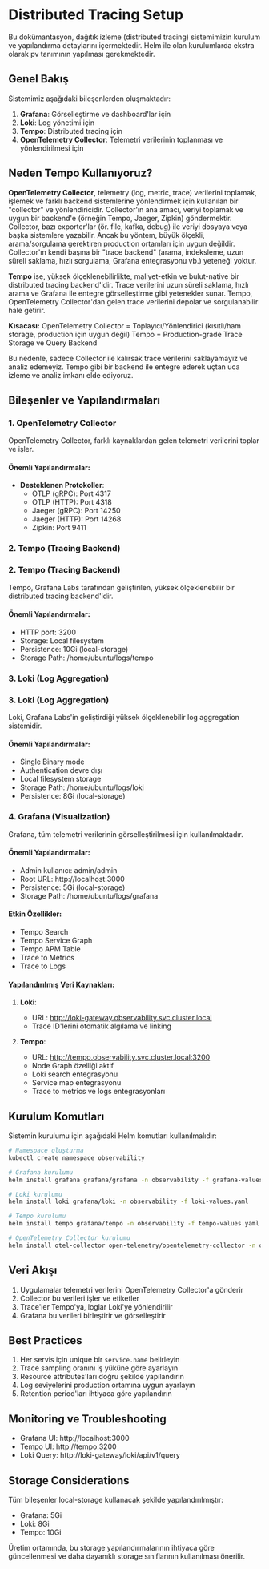 # Distributed Tracing Setup

Bu dokümantasyon, dağıtık izleme (distributed tracing) sistemimizin kurulum ve yapılandırma detaylarını içermektedir. Helm ile olan kurulumlarda ekstra olarak pv tanımının yapılması gerekmektedir.

## Genel Bakış

Sistemimiz aşağıdaki bileşenlerden oluşmaktadır:

1. **Grafana**: Görselleştirme ve dashboard'lar için
2. **Loki**: Log yönetimi için
3. **Tempo**: Distributed tracing için
4. **OpenTelemetry Collector**: Telemetri verilerinin toplanması ve yönlendirilmesi için

## Neden Tempo Kullanıyoruz?

**OpenTelemetry Collector**, telemetry (log, metric, trace) verilerini toplamak, işlemek ve farklı backend sistemlerine yönlendirmek için kullanılan bir "collector" ve yönlendiricidir. Collector'ın ana amacı, veriyi toplamak ve uygun bir backend'e (örneğin Tempo, Jaeger, Zipkin) göndermektir.
Collector, bazı exporter'lar (ör. file, kafka, debug) ile veriyi dosyaya veya başka sistemlere yazabilir. Ancak bu yöntem, büyük ölçekli, arama/sorgulama gerektiren production ortamları için uygun değildir. Collector'ın kendi başına bir "trace backend" (arama, indeksleme, uzun süreli saklama, hızlı sorgulama, Grafana entegrasyonu vb.) yeteneği yoktur.


**Tempo** ise, yüksek ölçeklenebilirlikte, maliyet-etkin ve bulut-native bir distributed tracing backend'idir. Trace verilerini uzun süreli saklama, hızlı arama ve Grafana ile entegre görselleştirme gibi yetenekler sunar. Tempo, OpenTelemetry Collector'dan gelen trace verilerini depolar ve sorgulanabilir hale getirir.

**Kısacası:**
OpenTelemetry Collector = Toplayıcı/Yönlendirici (kısıtlı/ham storage, production için uygun değil)
Tempo = Production-grade Trace Storage ve Query Backend

Bu nedenle, sadece Collector ile kalırsak trace verilerini saklayamayız ve analiz edemeyiz. Tempo gibi bir backend ile entegre ederek uçtan uca izleme ve analiz imkanı elde ediyoruz.

## Bileşenler ve Yapılandırmaları

### 1. OpenTelemetry Collector

OpenTelemetry Collector, farklı kaynaklardan gelen telemetri verilerini toplar ve işler.

#### Önemli Yapılandırmalar:
- **Desteklenen Protokoller**:
  - OTLP (gRPC): Port 4317
  - OTLP (HTTP): Port 4318
  - Jaeger (gRPC): Port 14250
  - Jaeger (HTTP): Port 14268
  - Zipkin: Port 9411



### 2. Tempo (Tracing Backend)
### 2. Tempo (Tracing Backend)
Tempo, Grafana Labs tarafından geliştirilen, yüksek ölçeklenebilir bir distributed tracing backend'idir.

#### Önemli Yapılandırmalar:
- HTTP port: 3200
- Storage: Local filesystem
- Persistence: 10Gi (local-storage)
- Storage Path: /home/ubuntu/logs/tempo


### 3. Loki (Log Aggregation)
### 3. Loki (Log Aggregation)
Loki, Grafana Labs'in geliştirdiği yüksek ölçeklenebilir log aggregation sistemidir.

#### Önemli Yapılandırmalar:
- Single Binary mode
- Authentication devre dışı
- Local filesystem storage
- Storage Path: /home/ubuntu/logs/loki
- Persistence: 8Gi (local-storage)

### 4. Grafana (Visualization)

Grafana, tüm telemetri verilerinin görselleştirilmesi için kullanılmaktadır.

#### Önemli Yapılandırmalar:
- Admin kullanıcı: admin/admin
- Root URL: http://localhost:3000
- Persistence: 5Gi (local-storage)
- Storage Path: /home/ubuntu/logs/grafana

#### Etkin Özellikler:
- Tempo Search
- Tempo Service Graph
- Tempo APM Table
- Trace to Metrics
- Trace to Logs

#### Yapılandırılmış Veri Kaynakları:
1. **Loki**:
   - URL: http://loki-gateway.observability.svc.cluster.local
   - Trace ID'lerini otomatik algılama ve linking

2. **Tempo**:
   - URL: http://tempo.observability.svc.cluster.local:3200
   - Node Graph özelliği aktif
   - Loki search entegrasyonu
   - Service map entegrasyonu
   - Trace to metrics ve logs entegrasyonları

## Kurulum Komutları

Sistemin kurulumu için aşağıdaki Helm komutları kullanılmalıdır:

```bash
# Namespace oluşturma
kubectl create namespace observability

# Grafana kurulumu
helm install grafana grafana/grafana -n observability -f grafana-values.yaml

# Loki kurulumu
helm install loki grafana/loki -n observability -f loki-values.yaml

# Tempo kurulumu
helm install tempo grafana/tempo -n observability -f tempo-values.yaml

# OpenTelemetry Collector kurulumu
helm install otel-collector open-telemetry/opentelemetry-collector -n observability -f otel-collector-values.yaml
```

## Veri Akışı

1. Uygulamalar telemetri verilerini OpenTelemetry Collector'a gönderir
2. Collector bu verileri işler ve etiketler
3. Trace'ler Tempo'ya, loglar Loki'ye yönlendirilir
4. Grafana bu verileri birleştirir ve görselleştirir

## Best Practices

1. Her servis için unique bir `service.name` belirleyin
2. Trace sampling oranını iş yüküne göre ayarlayın
3. Resource attributes'ları doğru şekilde yapılandırın
4. Log seviyelerini production ortamına uygun ayarlayın
5. Retention period'ları ihtiyaca göre yapılandırın

## Monitoring ve Troubleshooting

- Grafana UI: http://localhost:3000
- Tempo UI: http://tempo:3200
- Loki Query: http://loki-gateway/loki/api/v1/query

## Storage Considerations

Tüm bileşenler local-storage kullanacak şekilde yapılandırılmıştır:
- Grafana: 5Gi
- Loki: 8Gi
- Tempo: 10Gi

Üretim ortamında, bu storage yapılandırmalarının ihtiyaca göre güncellenmesi ve daha dayanıklı storage sınıflarının kullanılması önerilir.
